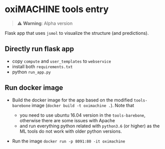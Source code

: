 # oxiMACHINE tools entry

> ⚠️ **Warning**: Alpha version

Flask app that uses `jsmol` to visualize the structure (and predictions).

## Directly run flask app

- copy `compute` and `user_templates` to `webservice`
- install both `requirements.txt`
- python `run_app.py`

## Run docker image

- Build the docker image for the app based on the modified `tools-barebone` image (`docker build -t oximachine .`). Note that

  - you need to use ubuntu 16.04 version in the `tools-barebone`, otherwise there are some issues with Apache
  - and run everything python related with `python3.6` (or higher) as the ML tools do not work with older python versions.

- Run the image `docker run -p 8091:80 -it oximachine`
